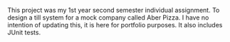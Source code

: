 This project was my 1st year second semester individual assignment. 
To design a till system for a mock company called Aber Pizza.
I have no intention of updating this, it is here for portfolio purposes.
It also includes JUnit tests.
